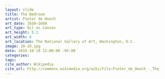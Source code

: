 ```yaml
---
layout: slide
title: The Bedroom
artist: Pieter de Hooch
art_date: 1658–1660
art_type: Oil on Canvas
art_height: 5.1
art_width: 6
art_location: The National Gallery of Art, Washington, D.C.
image: 10-18.jpg
date: 2016-10-18 12:00:00 -05:00
categories:
tags:
cite_author: Wikipedia
cite_url: http://commons.wikimedia.org/wiki/File:Pieter_de_Hooch_-_The_Bedroom_-_Google_Art_Project.jpg
---
```

